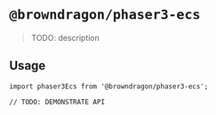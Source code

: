 # `@browndragon/phaser3-ecs`

> TODO: description

## Usage

```
import phaser3Ecs from '@browndragon/phaser3-ecs';

// TODO: DEMONSTRATE API
```
